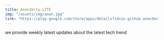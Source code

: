 ```yaml
---
title: Anon3m!ty-LITE
img: "/assets/img/anon.jpg"
link: "https://play.google.com/store/apps/details?id=io.github.anon3mity"
---
```


we provide weekly latest updates about the latest tech trend